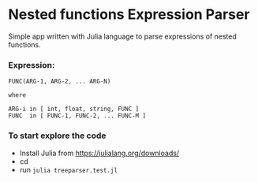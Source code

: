 # Nested functions Expression Parser
Simple app written with Julia language to parse expressions of nested functions.  

### Expression:
```
FUNC(ARG-1, ARG-2, ... ARG-N)

where

ARG-i in [ int, float, string, FUNC ]
FUNC  in [ FUNC-1, FUNC-2, ... FUNC-M ]
```

### To start explore the code
- Install Julia from https://julialang.org/downloads/
- cd <this repo root>
- run `julia treeparser.test.jl`
